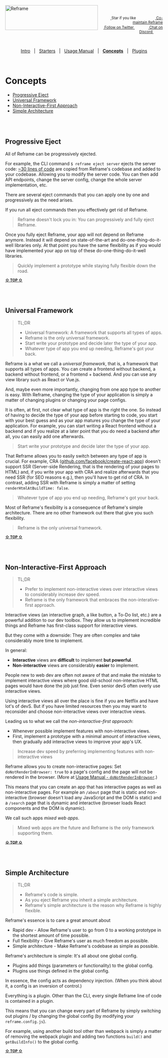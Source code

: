 <!---






    WARNING, READ THIS.
    This is a computed file. Do not edit.
    Edit `/docs/concepts.template.md` instead.












    WARNING, READ THIS.
    This is a computed file. Do not edit.
    Edit `/docs/concepts.template.md` instead.












    WARNING, READ THIS.
    This is a computed file. Do not edit.
    Edit `/docs/concepts.template.md` instead.












    WARNING, READ THIS.
    This is a computed file. Do not edit.
    Edit `/docs/concepts.template.md` instead.












    WARNING, READ THIS.
    This is a computed file. Do not edit.
    Edit `/docs/concepts.template.md` instead.






-->
<a href="/../../#readme">
    <img align="left" src="https://github.com/reframejs/reframe/raw/master/docs/images/logo-with-title-and-slogan.min.svg?sanitize=true" width=296 height=79 style="max-width:100%;" alt="Reframe"/>
</a>
<br/>
<p align="right">
    <sup>
        <a href="#">
            <img
              src="https://github.com/reframejs/reframe/raw/master/docs/images/star.svg?sanitize=true"
              width="16"
              height="12"
            >
        </a>
        Star if you like
        &nbsp;&nbsp;&nbsp;&nbsp;
        &nbsp;&nbsp;&nbsp;&nbsp;
        &nbsp;&nbsp;
        <a href="https://github.com/reframejs/reframe/blob/master/docs/contributing.md">
            <img
              src="https://github.com/reframejs/reframe/raw/master/docs/images/biceps.min.svg?sanitize=true"
              width="16"
              height="14"
            >
            Co-maintain Reframe
        </a>
    </sup>
    <br/>
    <sup>
        <a href="https://twitter.com/reframejs">
            <img
              src="https://github.com/reframejs/reframe/raw/master/docs/images/tw-logo.svg?sanitize=true"
              width="15"
              height="13"
            >
            Follow on Twitter
        </a>
        &nbsp;&nbsp;&nbsp;&nbsp;&nbsp;
        &nbsp;&nbsp;
        <a href="https://discord.gg/kqXf65G">
            <img
              src="https://github.com/reframejs/reframe/raw/master/docs/images/chat.svg?sanitize=true"
              width="14"
              height="10"
            >
            Chat on Discord
        </a>
        &nbsp;&nbsp;&nbsp;&nbsp;
        &nbsp;&nbsp;&nbsp;&nbsp;
    </sup>
</p>
&nbsp;
<p align='center'><a href="/../../#readme">Intro</a> &nbsp; | &nbsp; <a href="/docs/starters.md#readme">Starters</a> &nbsp; | &nbsp; <a href="/docs/usage-manual.md#readme">Usage Manual</a> &nbsp; | &nbsp; <a href="/docs/concepts.md#readme"><b>Concepts</b></a> &nbsp; | &nbsp; <a href="/docs/plugins.md#readme">Plugins</a></p>
&nbsp;

# Concepts

 - [Progressive Eject](#progressive-eject)
 - [Universal Framework](#universal-framework)
 - [Non-Interactive-First Approach](#non-interactive-first-approach)
 - [Simple Architecture](#simple-architecture)

<br/>
<br/>




## Progressive Eject

All of Reframe can be progressively ejected.

For example, the CLI command `$ reframe eject server` ejects the server code:
[~30 lines of code](/plugins/hapi/start.js)
are copied from Reframe's codebase and added to your codebase.
Allowing you to modify the server code.
You can then
add API endpoints,
change the server config,
change the whole server implementation,
etc.

There are several eject commands that
you can apply one by one and progressively as the need arises.

If you run all eject commands then you effectively get rid of Reframe.

> Reframe doesn't lock you in: You can progressively and fully eject Reframe.

Once you fully eject Reframe, your app will not depend on Reframe anymore.
Instead it will depend on state-of-the-art and do-one-thing-do-it-well libraries only.
At that point you have the same flexibility
as if you would have implemented your app on top of these do-one-thing-do-it-well libraries.

> Quickly implement a prototype while staying fully flexible down the road.

<b><sub><a href="#concepts">&#8679; TOP  &#8679;</a></sub></b>

<br/>
<br/>




## Universal Framework

> TL;DR
> - Universal framework: A framework that supports all types of apps.
> - Reframe is the only universal framework.
> - Start write your prototype and decide later the type of your app.
> - Whatever type of app you end up needing, Reframe's got your back.

Reframe is a what we call a *universal framework*, that is, a framework that supports all types of apps.
You can create a frontend without backend, a backend without frontend, or a frontend + backend.
And you can use any view library such as React or Vue.js.

And, maybe even more importantly, changing from one app type to another is easy.
With Reframe, changing the type of your application is simply a matter of changing plugins or changing your page configs.

It is often, at first, not clear what type of app is the right the one.
So instead of having to decide the type of your app before starting to code,
you start with your best guess and as your app matures you change the type of your application.
For example, you can start writing a React frontend without a backend and
if you realize at a later point that you do need a backend after all,
you can easily add one afterwards.

> Start write your prototype and decide later the type of your app.

That Reframe allows you to easily switch between any type of app is crucial.
For example, CRA
([github.com/facebook/create-react-app](https://github.com/facebook/create-react-app))
doesn't support SSR
(Server-side Rendering, that is the rendering of your pages to HTML)
and, if you write your app with CRA and realize afterwards that you need SSR (for SEO reasons e.g.),
then you'll have to get rid of CRA.
In contrast, adding SSR with Reframe is simply a matter of setting `renderHtmlAtBuildTime: false`.

> Whatever type of app you end up needing, Reframe's got your back.

Most of Reframe's flexibility is a consequence of Reframe's simple architecture.
There are no other framework out there that give you such flexibility.

> Reframe is the only universal framework.

<b><sub><a href="#concepts">&#8679; TOP  &#8679;</a></sub></b>

<br/>
<br/>






## Non-Interactive-First Approach

> TL;DR
> - Prefer to implement non-interactive views over interactive views to considerably increase dev speed.
> - Reframe is the only framework that embraces the non-interative-first approach.

Interactive views (an interactive graph, a like button, a To-Do list, etc.) are a powerful addition to our dev toolbox.
They allow us to implement incredible things and Reframe has first-class support for interactive views.

But they come with a downside: They are often complex and take considerably more time to implement.

In general:
- **Interactive** views are **difficult** to implement **but powerful**.
- **Non-interactive** views are considerably **easier** to implement.

People new to web dev are often not aware of that and make the mistake to implement interactive views
where good old-school non-interactive HTML pages would have done the job just fine.
Even senior devS often overly use interactive views.

Using interactive views all over the place is fine if you are Netflix and have lot's of devS.
But if you have limited resources then you may want to reconsider and choose non-interactive views over interactive views.

Leading us to what we call the *non-interactive-first approach*:
 - Whenever possible implement features with non-interactive views.
 - First, implement a prototype with a minimal amount of interactive views, then gradually add interactive views to improve your app's UX.

> Increase dev speed by preferring implementing features with non-interactive views

Reframe allows you to create non-interactive pages:
Set `doNotRenderInBrowser: true` to a page's config and the page will not be rendered in the browser.
(More at [Usage Manual - `doNotRenderInBrowser`](/docs/usage-manual.md#donotrenderinbrowser).)

This means that you can create an app that has interactive pages as well as non-interactive pages.
For example an `/about` page that is static and non-interactive
(browser doesn't load any JavaScript and the DOM is static)
and a `/search` page that is dynamic and interactive
(browser loads React components and the DOM is dynamic).

We call such apps *mixed web apps*.

> Mixed web apps are the future and Reframe is the only framework supporting them.

<b><sub><a href="#concepts">&#8679; TOP  &#8679;</a></sub></b>

<br/>
<br/>






## Simple Architecture

> TL;DR
> - Reframe's code is simple.
> - As you eject Reframe you inherit a simple architecture.
> - Reframe's simple architecture is the reason why Reframe is highly flexible.

Reframe's essence is to care a great amount about
 - Rapid dev - Allow Reframe's user to go from 0 to a working prototype in the shortest amount of time possible.
 - Full flexibility - Give Reframe's user as much freedom as possible.
 - Simple architecture - Make Reframe's codebase as simple as possible.

Reframe's architecture is simple: It's all about one global config.

 - Plugins add things (parameters or functionality) to the global config.
 - Plugins use things defined in the global config.

In essence, the config acts as dependency injection.
(When you think about it, a config is an inversion of control.)

Everything is a plugin.
Other than the CLI, every single Reframe line of code is contained in a plugin.

This means that you can change every part of Reframe
by simply switching out plugins /
by changing the global config
(by modifying your `reframe.config.js`).

For example, using another build tool other than webpack is simply a matter of removing the webpack plugin and adding two functions `build()` and `getBuildInfo()` to the global config.

<b><sub><a href="#concepts">&#8679; TOP  &#8679;</a></sub></b>

<br/>
<br/>





<!---






    WARNING, READ THIS.
    This is a computed file. Do not edit.
    Edit `/docs/concepts.template.md` instead.












    WARNING, READ THIS.
    This is a computed file. Do not edit.
    Edit `/docs/concepts.template.md` instead.












    WARNING, READ THIS.
    This is a computed file. Do not edit.
    Edit `/docs/concepts.template.md` instead.












    WARNING, READ THIS.
    This is a computed file. Do not edit.
    Edit `/docs/concepts.template.md` instead.












    WARNING, READ THIS.
    This is a computed file. Do not edit.
    Edit `/docs/concepts.template.md` instead.






-->
